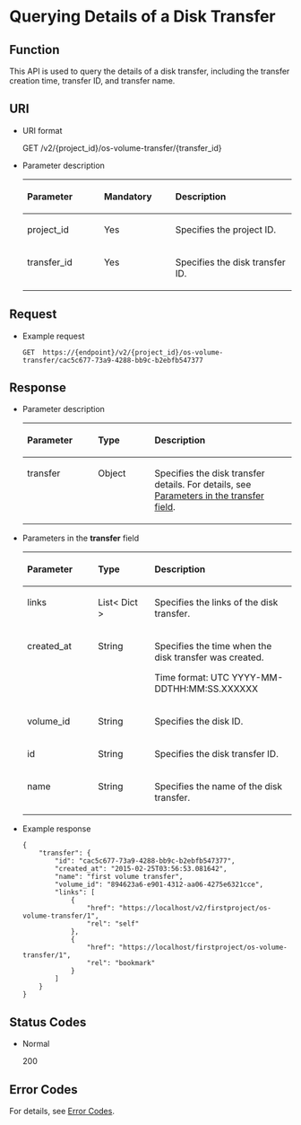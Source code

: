 # Querying Details of a Disk Transfer<a name="evs_04_2109"></a>

## Function<a name="en-us_topic_0092902035_section44805042171914"></a>

This API is used to query the details of a disk transfer, including the transfer creation time, transfer ID, and transfer name.

## URI<a name="en-us_topic_0092887872_section21748494171940"></a>

-   URI format

    GET /v2/\{project\_id\}/os-volume-transfer/\{transfer\_id\}

-   Parameter description

    <a name="table5162674110529"></a>
    <table><thead align="left"><tr id="row4741724810529"><th class="cellrowborder" valign="top" width="28.57%" id="mcps1.1.4.1.1"><p id="p1559190910529"><a name="p1559190910529"></a><a name="p1559190910529"></a>Parameter</p>
    </th>
    <th class="cellrowborder" valign="top" width="26.529999999999998%" id="mcps1.1.4.1.2"><p id="p5498513910529"><a name="p5498513910529"></a><a name="p5498513910529"></a>Mandatory</p>
    </th>
    <th class="cellrowborder" valign="top" width="44.9%" id="mcps1.1.4.1.3"><p id="p2461124910529"><a name="p2461124910529"></a><a name="p2461124910529"></a>Description</p>
    </th>
    </tr>
    </thead>
    <tbody><tr id="row4735411910529"><td class="cellrowborder" valign="top" width="28.57%" headers="mcps1.1.4.1.1 "><p id="p1047843010529"><a name="p1047843010529"></a><a name="p1047843010529"></a>project_id</p>
    </td>
    <td class="cellrowborder" valign="top" width="26.529999999999998%" headers="mcps1.1.4.1.2 "><p id="p4344649310529"><a name="p4344649310529"></a><a name="p4344649310529"></a>Yes</p>
    </td>
    <td class="cellrowborder" valign="top" width="44.9%" headers="mcps1.1.4.1.3 "><p id="p2950506910529"><a name="p2950506910529"></a><a name="p2950506910529"></a>Specifies the project ID.</p>
    </td>
    </tr>
    <tr id="row22943135111210"><td class="cellrowborder" valign="top" width="28.57%" headers="mcps1.1.4.1.1 "><p id="p53024664151925"><a name="p53024664151925"></a><a name="p53024664151925"></a>transfer_id</p>
    </td>
    <td class="cellrowborder" valign="top" width="26.529999999999998%" headers="mcps1.1.4.1.2 "><p id="p30503151925"><a name="p30503151925"></a><a name="p30503151925"></a>Yes</p>
    </td>
    <td class="cellrowborder" valign="top" width="44.9%" headers="mcps1.1.4.1.3 "><p id="p2470771151925"><a name="p2470771151925"></a><a name="p2470771151925"></a>Specifies the disk transfer ID.</p>
    </td>
    </tr>
    </tbody>
    </table>


## Request<a name="en-us_topic_0092902035_section3832507172056"></a>

-   Example request

    ```
    GET  https://{endpoint}/v2/{project_id}/os-volume-transfer/cac5c677-73a9-4288-bb9c-b2ebfb547377
    ```


## Response<a name="en-us_topic_0092902035_section23586530172122"></a>

-   Parameter description

    <a name="table6510124331610"></a>
    <table><thead align="left"><tr id="row1751054317165"><th class="cellrowborder" valign="top" width="26.32%" id="mcps1.1.4.1.1"><p id="p851014331611"><a name="p851014331611"></a><a name="p851014331611"></a>Parameter</p>
    </th>
    <th class="cellrowborder" valign="top" width="21.05%" id="mcps1.1.4.1.2"><p id="p5510174319163"><a name="p5510174319163"></a><a name="p5510174319163"></a>Type</p>
    </th>
    <th class="cellrowborder" valign="top" width="52.629999999999995%" id="mcps1.1.4.1.3"><p id="p45101438167"><a name="p45101438167"></a><a name="p45101438167"></a>Description</p>
    </th>
    </tr>
    </thead>
    <tbody><tr id="row175101243141616"><td class="cellrowborder" valign="top" width="26.32%" headers="mcps1.1.4.1.1 "><p id="p5510743171617"><a name="p5510743171617"></a><a name="p5510743171617"></a>transfer</p>
    </td>
    <td class="cellrowborder" valign="top" width="21.05%" headers="mcps1.1.4.1.2 "><p id="p115101943131611"><a name="p115101943131611"></a><a name="p115101943131611"></a>Object</p>
    </td>
    <td class="cellrowborder" valign="top" width="52.629999999999995%" headers="mcps1.1.4.1.3 "><p id="p14510134319169"><a name="p14510134319169"></a><a name="p14510134319169"></a>Specifies the disk transfer details. For details, see <a href="#li61468331112723">Parameters in the transfer field</a>.</p>
    </td>
    </tr>
    </tbody>
    </table>

-   <a name="li61468331112723"></a>Parameters in the  **transfer**  field

    <a name="en-us_topic_0092902035_table6685576181553"></a>
    <table><thead align="left"><tr id="en-us_topic_0092902035_row1296752181553"><th class="cellrowborder" valign="top" width="26.32%" id="mcps1.1.4.1.1"><p id="en-us_topic_0092902035_p37928058181553"><a name="en-us_topic_0092902035_p37928058181553"></a><a name="en-us_topic_0092902035_p37928058181553"></a>Parameter</p>
    </th>
    <th class="cellrowborder" valign="top" width="21.05%" id="mcps1.1.4.1.2"><p id="en-us_topic_0092902035_p52273840181553"><a name="en-us_topic_0092902035_p52273840181553"></a><a name="en-us_topic_0092902035_p52273840181553"></a>Type</p>
    </th>
    <th class="cellrowborder" valign="top" width="52.629999999999995%" id="mcps1.1.4.1.3"><p id="en-us_topic_0092902035_p42375363181553"><a name="en-us_topic_0092902035_p42375363181553"></a><a name="en-us_topic_0092902035_p42375363181553"></a>Description</p>
    </th>
    </tr>
    </thead>
    <tbody><tr id="en-us_topic_0092902035_row12974480107"><td class="cellrowborder" valign="top" width="26.32%" headers="mcps1.1.4.1.1 "><p id="en-us_topic_0092902035_p1097410819109"><a name="en-us_topic_0092902035_p1097410819109"></a><a name="en-us_topic_0092902035_p1097410819109"></a>links</p>
    </td>
    <td class="cellrowborder" valign="top" width="21.05%" headers="mcps1.1.4.1.2 "><p id="en-us_topic_0092902035_p797448121011"><a name="en-us_topic_0092902035_p797448121011"></a><a name="en-us_topic_0092902035_p797448121011"></a>List&lt; Dict &gt;</p>
    </td>
    <td class="cellrowborder" valign="top" width="52.629999999999995%" headers="mcps1.1.4.1.3 "><p id="en-us_topic_0092902035_p17974484101"><a name="en-us_topic_0092902035_p17974484101"></a><a name="en-us_topic_0092902035_p17974484101"></a>Specifies the links of the disk transfer.</p>
    </td>
    </tr>
    <tr id="en-us_topic_0092902035_row862121220101"><td class="cellrowborder" valign="top" width="26.32%" headers="mcps1.1.4.1.1 "><p id="en-us_topic_0092902035_p1762112141010"><a name="en-us_topic_0092902035_p1762112141010"></a><a name="en-us_topic_0092902035_p1762112141010"></a>created_at</p>
    </td>
    <td class="cellrowborder" valign="top" width="21.05%" headers="mcps1.1.4.1.2 "><p id="en-us_topic_0092902035_p4623123109"><a name="en-us_topic_0092902035_p4623123109"></a><a name="en-us_topic_0092902035_p4623123109"></a>String</p>
    </td>
    <td class="cellrowborder" valign="top" width="52.629999999999995%" headers="mcps1.1.4.1.3 "><p id="en-us_topic_0092902035_p186221213104"><a name="en-us_topic_0092902035_p186221213104"></a><a name="en-us_topic_0092902035_p186221213104"></a>Specifies the time when the disk transfer was created.</p>
    <p id="p8210113613819"><a name="p8210113613819"></a><a name="p8210113613819"></a><span id="text164869573817"><a name="text164869573817"></a><a name="text164869573817"></a>Time format: UTC YYYY-MM-DDTHH:MM:SS.XXXXXX</span></p>
    </td>
    </tr>
    <tr id="en-us_topic_0092902035_row569771417102"><td class="cellrowborder" valign="top" width="26.32%" headers="mcps1.1.4.1.1 "><p id="en-us_topic_0092902035_p369761461010"><a name="en-us_topic_0092902035_p369761461010"></a><a name="en-us_topic_0092902035_p369761461010"></a>volume_id</p>
    </td>
    <td class="cellrowborder" valign="top" width="21.05%" headers="mcps1.1.4.1.2 "><p id="en-us_topic_0092902035_p769712143104"><a name="en-us_topic_0092902035_p769712143104"></a><a name="en-us_topic_0092902035_p769712143104"></a>String</p>
    </td>
    <td class="cellrowborder" valign="top" width="52.629999999999995%" headers="mcps1.1.4.1.3 "><p id="en-us_topic_0092902035_p56979145107"><a name="en-us_topic_0092902035_p56979145107"></a><a name="en-us_topic_0092902035_p56979145107"></a>Specifies the disk ID.</p>
    </td>
    </tr>
    <tr id="en-us_topic_0092902035_row2457217151019"><td class="cellrowborder" valign="top" width="26.32%" headers="mcps1.1.4.1.1 "><p id="en-us_topic_0092902035_p94571174106"><a name="en-us_topic_0092902035_p94571174106"></a><a name="en-us_topic_0092902035_p94571174106"></a>id</p>
    </td>
    <td class="cellrowborder" valign="top" width="21.05%" headers="mcps1.1.4.1.2 "><p id="en-us_topic_0092902035_p174577172105"><a name="en-us_topic_0092902035_p174577172105"></a><a name="en-us_topic_0092902035_p174577172105"></a>String</p>
    </td>
    <td class="cellrowborder" valign="top" width="52.629999999999995%" headers="mcps1.1.4.1.3 "><p id="en-us_topic_0092902035_p18457171718107"><a name="en-us_topic_0092902035_p18457171718107"></a><a name="en-us_topic_0092902035_p18457171718107"></a>Specifies the disk transfer ID.</p>
    </td>
    </tr>
    <tr id="en-us_topic_0092902035_row527752431012"><td class="cellrowborder" valign="top" width="26.32%" headers="mcps1.1.4.1.1 "><p id="en-us_topic_0092902035_p10277112415105"><a name="en-us_topic_0092902035_p10277112415105"></a><a name="en-us_topic_0092902035_p10277112415105"></a>name</p>
    </td>
    <td class="cellrowborder" valign="top" width="21.05%" headers="mcps1.1.4.1.2 "><p id="en-us_topic_0092902035_p4277132441017"><a name="en-us_topic_0092902035_p4277132441017"></a><a name="en-us_topic_0092902035_p4277132441017"></a>String</p>
    </td>
    <td class="cellrowborder" valign="top" width="52.629999999999995%" headers="mcps1.1.4.1.3 "><p id="en-us_topic_0092902035_p827720241108"><a name="en-us_topic_0092902035_p827720241108"></a><a name="en-us_topic_0092902035_p827720241108"></a>Specifies the name of the disk transfer.</p>
    </td>
    </tr>
    </tbody>
    </table>

-   Example response

    ```
    {
        "transfer": {
            "id": "cac5c677-73a9-4288-bb9c-b2ebfb547377", 
            "created_at": "2015-02-25T03:56:53.081642", 
            "name": "first volume transfer", 
            "volume_id": "894623a6-e901-4312-aa06-4275e6321cce", 
            "links": [
                {
                    "href": "https://localhost/v2/firstproject/os-volume-transfer/1", 
                    "rel": "self"
                }, 
                {
                    "href": "https://localhost/firstproject/os-volume-transfer/1", 
                    "rel": "bookmark"
                }
            ]
        }
    }
    ```


## Status Codes<a name="en-us_topic_0092887872_section10353980172239"></a>

-   Normal

    200


## Error Codes<a name="section431317151242"></a>

For details, see  [Error Codes](error-codes.md).

